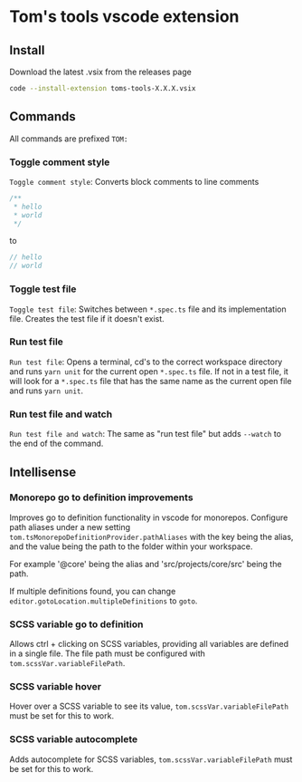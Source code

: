 # Tom's tools vscode extension

## Install

Download the latest .vsix from the releases page

```sh
code --install-extension toms-tools-X.X.X.vsix
```

## Commands

All commands are prefixed `TOM:`

### Toggle comment style

`Toggle comment style`: Converts block comments to line comments

```js
/**
 * hello
 * world
 */
```

to

```js
// hello
// world
```

### Toggle test file

`Toggle test file`: Switches between `*.spec.ts` file and its implementation file. Creates the test file if it doesn't exist.

### Run test file

`Run test file`: Opens a terminal, cd's to the correct workspace directory and runs `yarn unit` for the current open `*.spec.ts` file. If not in a test file, it will look for a `*.spec.ts` file that has the same name as the current open file and runs `yarn unit`.

### Run test file and watch

`Run test file and watch`: The same as "run test file" but adds `--watch` to the end of the command.

## Intellisense

### Monorepo go to definition improvements

Improves go to definition functionality in vscode for monorepos. Configure path aliases under a new setting `tom.tsMonorepoDefinitionProvider.pathAliases` with the key being the alias, and the value being the path to the folder within your workspace.

For example '@core' being the alias and 'src/projects/core/src' being the path.

If multiple definitions found, you can change `editor.gotoLocation.multipleDefinitions` to `goto`.

### SCSS variable go to definition

Allows ctrl + clicking on SCSS variables, providing all variables are defined in a single file. The file path must be configured with `tom.scssVar.variableFilePath`.

### SCSS variable hover

Hover over a SCSS variable to see its value, `tom.scssVar.variableFilePath` must be set for this to work.

### SCSS variable autocomplete

Adds autocomplete for SCSS variables, `tom.scssVar.variableFilePath` must be set for this to work.